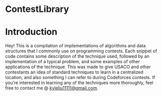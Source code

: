 # ContestLibrary

#  Introduction
Hey! This is a compilation of implementations of algorithms and data structures that I commonly use on programming contests. Each snippet of code contains some description of the technique used, followed by an implementation of a typical problem, and some examples of other applications of the technique.
This was made to give USACO and other contestants an idea of standard techniques to learn in a centralized location, and also something I can refer to during Codeforces contests.
If you're interested in learning any of the techniques more thoroughly, feel free to contact me @ kyleliu11111@gmail.com.
